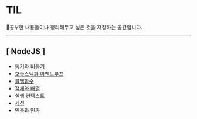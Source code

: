 # TIL

📖공부한 내용들이나 정리해두고 싶은 것을 저장하는 공간입니다.
- - -
## [ NodeJS ]
- [동기와 비동기](https://github.com/louis7308/TIL/blob/main/Nodejs/Sync%2C%20Async.md)  
- [호출스택과 이벤트루프](https://github.com/louis7308/TIL/blob/main/Nodejs/CallStack-EventLoop.md)  
- [콜백함수](https://github.com/louis7308/TIL/blob/main/Nodejs/CallBack.md)  
- [객체와 배열](https://github.com/louis7308/TIL/blob/main/Nodejs/Object-Array.md)  
- [실행 컨텍스트](https://github.com/louis7308/TIL/blob/main/Nodejs/Execution-Content.md)  
- [세션](https://github.com/louis7308/TIL/blob/main/Nodejs/session.md)  
- [인증과 인가](https://github.com/louis7308/TIL/blob/main/Nodejs/Authentication.md)

